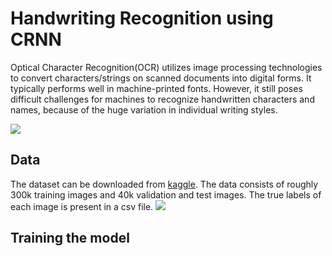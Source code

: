 # Handwriting Recognition using CRNN
Optical Character Recognition(OCR) utilizes image processing technologies to convert characters/strings on scanned documents into digital forms. It typically performs well in machine-printed fonts. However, it still poses difficult challenges for machines to recognize handwritten characters and names, because of the huge variation in individual writing styles.  

![](ocr.png)

## Data
The dataset can be downloaded from [kaggle](https://www.kaggle.com/landlord/handwriting-recognition). The data consists of roughly 300k training images and 40k validation and test images. The true labels of each image is present in a csv file. 
![](data_eg.png)

## Training the model

